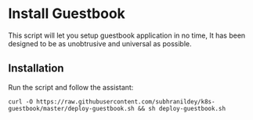 # Install Guestbook 

This script will let you setup guestbook application in no time,  It has been designed to be as unobtrusive and universal as possible. 

## Installation
Run the script and follow the assistant:

`curl -O https://raw.githubusercontent.com/subhranildey/k8s-guestbook/master/deploy-guestbook.sh && sh deploy-guestbook.sh `

